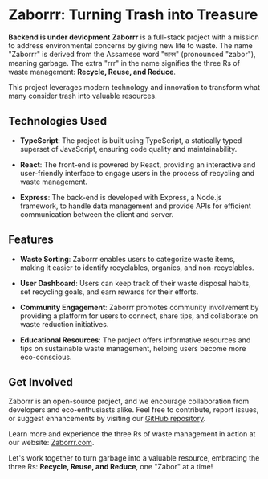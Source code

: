 # Zaborrr: Turning Trash into Treasure
**Backend is under devlopment**
**Zaborrr** is a full-stack project with a mission to address environmental concerns by giving new life to waste. The name "Zaborrr" is derived from the Assamese word "জাবৰ" (pronounced "zabor"), meaning garbage. The extra "rrr" in the name signifies the three Rs of waste management: **Recycle, Reuse, and Reduce**.

This project leverages modern technology and innovation to transform what many consider trash into valuable resources.

## Technologies Used

- **TypeScript**: The project is built using TypeScript, a statically typed superset of JavaScript, ensuring code quality and maintainability.

- **React**: The front-end is powered by React, providing an interactive and user-friendly interface to engage users in the process of recycling and waste management.

- **Express**: The back-end is developed with Express, a Node.js framework, to handle data management and provide APIs for efficient communication between the client and server.

## Features

- **Waste Sorting**: Zaborrr enables users to categorize waste items, making it easier to identify recyclables, organics, and non-recyclables.

- **User Dashboard**: Users can keep track of their waste disposal habits, set recycling goals, and earn rewards for their efforts.

- **Community Engagement**: Zaborrr promotes community involvement by providing a platform for users to connect, share tips, and collaborate on waste reduction initiatives.

- **Educational Resources**: The project offers informative resources and tips on sustainable waste management, helping users become more eco-conscious.

## Get Involved

Zaborrr is an open-source project, and we encourage collaboration from developers and eco-enthusiasts alike. Feel free to contribute, report issues, or suggest enhancements by visiting our [GitHub repository](https://github.com/8suraj/ZaboRRR).

Learn more and experience the three Rs of waste management in action at our website: [Zaborrr.com](https://zaborrr.vercel.app).

Let's work together to turn garbage into a valuable resource, embracing the three Rs: **Recycle, Reuse, and Reduce**, one "Zabor" at a time!
